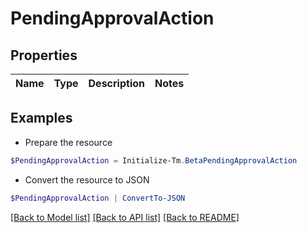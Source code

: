 # PendingApprovalAction
## Properties

Name | Type | Description | Notes
------------ | ------------- | ------------- | -------------

## Examples

- Prepare the resource
```powershell
$PendingApprovalAction = Initialize-Tm.BetaPendingApprovalAction 
```

- Convert the resource to JSON
```powershell
$PendingApprovalAction | ConvertTo-JSON
```

[[Back to Model list]](../README.md#documentation-for-models) [[Back to API list]](../README.md#documentation-for-api-endpoints) [[Back to README]](../README.md)

